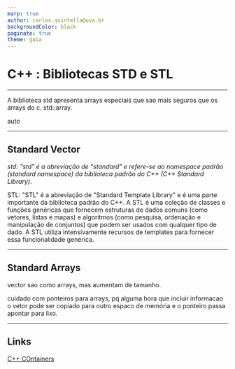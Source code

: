 ```yaml
---
marp: true
author: carlos.quintella@uva.br
backgroundColor: black
paginate: true
theme: gaia
---
```


<!-- class: invert -->
<!-- _class: lead -->
<!-- _color: white -->

# C++ : Bibliotecas STD e STL #

---

A biblioteca std apresenta arrays especiais que sao mais seguros que os arrays do c.
std::array.

auto

---

## Standard Vector ##

_std: "std" é a abreviação de "standard" e refere-se ao namespace padrão (standard namespace) da biblioteca padrão do C++ (C++ Standard Library)_.

STL: "STL" é a abreviação de "Standard Template Library" e é uma parte importante da biblioteca padrão do C++. A STL é uma coleção de classes e funções genéricas que fornecem estruturas de dados comuns (como vetores, listas e mapas) e algoritmos (como pesquisa, ordenação e manipulação de conjuntos) que podem ser usados com qualquer tipo de dado. A STL utiliza intensivamente recursos de templates para fornecer essa funcionalidade genérica.

---

## Standard Arrays ##

vector sao como arrays, mas aumentam de tamanho.

cuidado com ponteiros para arrays, pq alguma hora que incluir informacao o vetor pode ser copiado para outro espaco de memória e o ponteiro passa apontar para lixo.

---

## Links ##

[C++ COntainers](https://www.youtube.com/watch?v=6OoSgY6NVVk)